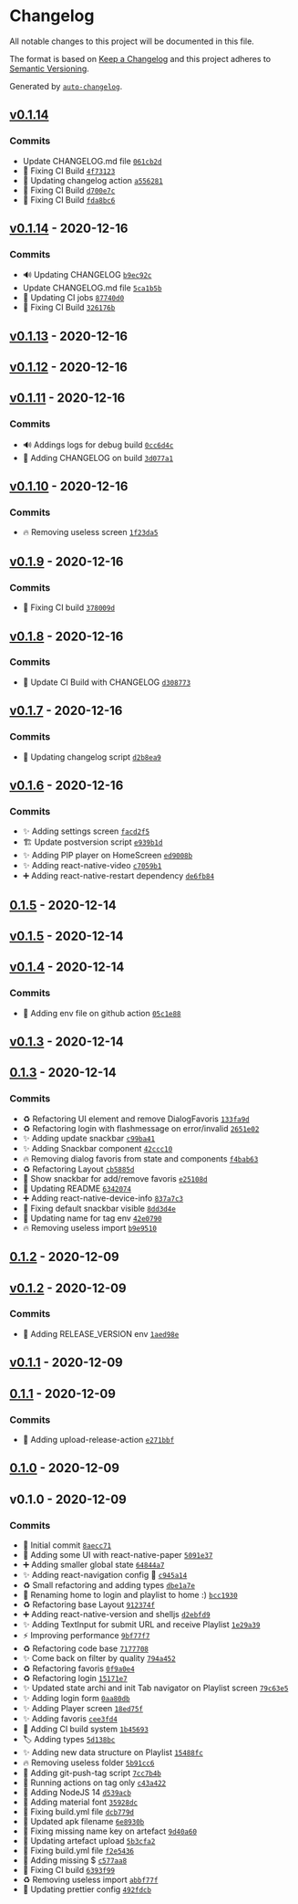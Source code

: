 # Changelog

All notable changes to this project will be documented in this file.

The format is based on [Keep a Changelog](https://keepachangelog.com/en/1.0.0/)
and this project adheres to [Semantic Versioning](https://semver.org/spec/v2.0.0.html).

Generated by [`auto-changelog`](https://github.com/CookPete/auto-changelog).

## [v0.1.14](https://github.com/stephane-r/Tiny-IPTv/compare/v0.1.14...v0.1.14)

### Commits

- Update CHANGELOG.md file [`061cb2d`](https://github.com/stephane-r/Tiny-IPTv/commit/061cb2d9a0ffc500e0652df3d507edeb3294e1c1)
- :green_heart: Fixing CI Build [`4f73123`](https://github.com/stephane-r/Tiny-IPTv/commit/4f73123990ead385c30b63a3bba155395aca6853)
- :wrench: Updating changelog action [`a556281`](https://github.com/stephane-r/Tiny-IPTv/commit/a556281b2d8f3c11f87ce061f6f95a0ae24208f1)
- :green_heart: Fixing CI Build [`d700e7c`](https://github.com/stephane-r/Tiny-IPTv/commit/d700e7c176f33444ecd9198a09cace278666c41c)
- :green_heart: Fixing CI Build [`fda8bc6`](https://github.com/stephane-r/Tiny-IPTv/commit/fda8bc69611ad7b3d76fba1798d177be2646523c)

## [v0.1.14](https://github.com/stephane-r/Tiny-IPTv/compare/v0.1.13...v0.1.14) - 2020-12-16

### Commits

- :loud_sound: Updating CHANGELOG [`b9ec92c`](https://github.com/stephane-r/Tiny-IPTv/commit/b9ec92ca113509c58592fd8a4f6fdf05d4d85d6f)
- Update CHANGELOG.md file [`5ca1b5b`](https://github.com/stephane-r/Tiny-IPTv/commit/5ca1b5bd747db0ff4f44adce98be407edf45d71a)
- :green_heart: Updating CI jobs [`87740d0`](https://github.com/stephane-r/Tiny-IPTv/commit/87740d0f4b9466d3d5e8cbda543d7dcd78187eca)
- :green_heart: Fixing CI Build [`326176b`](https://github.com/stephane-r/Tiny-IPTv/commit/326176b86c8bbb500be6cddddf9229b7a254b181)

## [v0.1.13](https://github.com/stephane-r/Tiny-IPTv/compare/v0.1.12...v0.1.13) - 2020-12-16

## [v0.1.12](https://github.com/stephane-r/Tiny-IPTv/compare/v0.1.11...v0.1.12) - 2020-12-16

## [v0.1.11](https://github.com/stephane-r/Tiny-IPTv/compare/v0.1.10...v0.1.11) - 2020-12-16

### Commits

- :loud_sound: Addings logs for debug build [`0cc6d4c`](https://github.com/stephane-r/Tiny-IPTv/commit/0cc6d4cab6bc7f94524846d0064206808fa3103a)
- :wrench: Adding CHANGELOG on build [`3d077a1`](https://github.com/stephane-r/Tiny-IPTv/commit/3d077a1b9fad29845e0b4e52b4ffbc6d583b1f6f)

## [v0.1.10](https://github.com/stephane-r/Tiny-IPTv/compare/v0.1.9...v0.1.10) - 2020-12-16

### Commits

- :fire: Removing useless screen [`1f23da5`](https://github.com/stephane-r/Tiny-IPTv/commit/1f23da5ec747f01f657913b8caf1dc9877014f1a)

## [v0.1.9](https://github.com/stephane-r/Tiny-IPTv/compare/v0.1.8...v0.1.9) - 2020-12-16

### Commits

- :green_heart: Fixing CI build [`378009d`](https://github.com/stephane-r/Tiny-IPTv/commit/378009dbb552deeb5d30dd219fe868d92c38c670)

## [v0.1.8](https://github.com/stephane-r/Tiny-IPTv/compare/v0.1.7...v0.1.8) - 2020-12-16

### Commits

- :green_heart: Update CI Build with CHANGELOG [`d308773`](https://github.com/stephane-r/Tiny-IPTv/commit/d308773f43329812ed7a7335a633c9ccd71ce178)

## [v0.1.7](https://github.com/stephane-r/Tiny-IPTv/compare/v0.1.6...v0.1.7) - 2020-12-16

### Commits

- :wrench: Updating changelog script [`d2b8ea9`](https://github.com/stephane-r/Tiny-IPTv/commit/d2b8ea92d4aa59ea891a429c3a8748b9db843368)

## [v0.1.6](https://github.com/stephane-r/Tiny-IPTv/compare/0.1.5...v0.1.6) - 2020-12-16

### Commits

- :sparkles: Adding settings screen [`facd2f5`](https://github.com/stephane-r/Tiny-IPTv/commit/facd2f5aeba4a85b5412438e5ca9c30fb548644d)
- :building_construction: Update postversion script [`e939b1d`](https://github.com/stephane-r/Tiny-IPTv/commit/e939b1dd812cd83232fff162d4d6e68c21d34d43)
- :sparkles: Adding PIP player on HomeScreen [`ed9008b`](https://github.com/stephane-r/Tiny-IPTv/commit/ed9008b798896f4c58cd703a3b974a0783600e49)
- :sparkles: Adding react-native-video [`c7059b1`](https://github.com/stephane-r/Tiny-IPTv/commit/c7059b1dd18910e3e99bfe6421fca1128f68672d)
- :heavy_plus_sign: Adding react-native-restart dependency [`de6fb84`](https://github.com/stephane-r/Tiny-IPTv/commit/de6fb8495c9e6e182150458e043b156941763c61)

## [0.1.5](https://github.com/stephane-r/Tiny-IPTv/compare/v0.1.5...0.1.5) - 2020-12-14

## [v0.1.5](https://github.com/stephane-r/Tiny-IPTv/compare/v0.1.4...v0.1.5) - 2020-12-14

## [v0.1.4](https://github.com/stephane-r/Tiny-IPTv/compare/v0.1.3...v0.1.4) - 2020-12-14

### Commits

- :wrench: Adding env file on github action [`05c1e88`](https://github.com/stephane-r/Tiny-IPTv/commit/05c1e88b971e99b9915554212438bbfab9448080)

## [v0.1.3](https://github.com/stephane-r/Tiny-IPTv/compare/0.1.3...v0.1.3) - 2020-12-14

## [0.1.3](https://github.com/stephane-r/Tiny-IPTv/compare/0.1.2...0.1.3) - 2020-12-14

### Commits

- :recycle: Refactoring UI element and remove DialogFavoris [`133fa9d`](https://github.com/stephane-r/Tiny-IPTv/commit/133fa9db7044895c1b5335f45f6a6462bc0a85bc)
- :recycle: Refactoring login with flashmessage on error/invalid [`2651e02`](https://github.com/stephane-r/Tiny-IPTv/commit/2651e0200aa4bd0c7b3f92112a317a917ee6da07)
- :sparkles: Adding update snackbar [`c99ba41`](https://github.com/stephane-r/Tiny-IPTv/commit/c99ba41ecc4059e942f8970e168680b0fce3fdda)
- :sparkles: Adding Snackbar component [`42ccc10`](https://github.com/stephane-r/Tiny-IPTv/commit/42ccc1064d6e41f9ceff909d48ef577d4a5ad183)
- :fire: Removing dialog favoris from state and components [`f4bab63`](https://github.com/stephane-r/Tiny-IPTv/commit/f4bab637ea5dd57e020163f807f4dd166da4690a)
- :recycle: Refactoring Layout [`cb5885d`](https://github.com/stephane-r/Tiny-IPTv/commit/cb5885df591fe4e0a009abe1d4130a1ac0ec99a8)
- :lipstick: Show snackbar for add/remove favoris [`e25108d`](https://github.com/stephane-r/Tiny-IPTv/commit/e25108dd945cbc5fcbd044629c5d6dcb6da45b78)
- :pencil: Updating README [`6342074`](https://github.com/stephane-r/Tiny-IPTv/commit/63420744f7d0738d5362336fbb3ff7f6dd5ec823)
- :heavy_plus_sign: Adding react-native-device-info [`837a7c3`](https://github.com/stephane-r/Tiny-IPTv/commit/837a7c3e93ba50806dd4f0a2cfd418e9edca2461)
- :bug: Fixing default snackbar visible [`8dd3d4e`](https://github.com/stephane-r/Tiny-IPTv/commit/8dd3d4eed7a9e53d07fd39808379a4a5f3b7a461)
- :green_heart: Updating name for tag env [`42e0790`](https://github.com/stephane-r/Tiny-IPTv/commit/42e07900e58ab6fd6c5aa5cc0d567105227926cb)
- :fire: Removing useless import [`b9e9510`](https://github.com/stephane-r/Tiny-IPTv/commit/b9e95103c7b3734696ea4cbf6c16ff07b3a1e660)

## [0.1.2](https://github.com/stephane-r/Tiny-IPTv/compare/v0.1.2...0.1.2) - 2020-12-09

## [v0.1.2](https://github.com/stephane-r/Tiny-IPTv/compare/v0.1.1...v0.1.2) - 2020-12-09

### Commits

- :green_heart: Adding RELEASE_VERSION env [`1aed98e`](https://github.com/stephane-r/Tiny-IPTv/commit/1aed98e0377d81ef3b98960b6dd8cfd2bef899ac)

## [v0.1.1](https://github.com/stephane-r/Tiny-IPTv/compare/0.1.1...v0.1.1) - 2020-12-09

## [0.1.1](https://github.com/stephane-r/Tiny-IPTv/compare/0.1.0...0.1.1) - 2020-12-09

### Commits

- :green_heart: Adding upload-release-action [`e271bbf`](https://github.com/stephane-r/Tiny-IPTv/commit/e271bbf505fa126d576661920acec853f5b1a17e)

## [0.1.0](https://github.com/stephane-r/Tiny-IPTv/compare/v0.1.0...0.1.0) - 2020-12-09

## v0.1.0 - 2020-12-09

### Commits

- :tada: Initial commit [`8aecc71`](https://github.com/stephane-r/Tiny-IPTv/commit/8aecc71da7013cd0e012eb2bd2993fc414bc7f22)
- :lipstick: Adding some UI with react-native-paper [`5091e37`](https://github.com/stephane-r/Tiny-IPTv/commit/5091e370503c7168020f03d113081526e7cf8182)
- :heavy_plus_sign: Adding smaller global state [`64844a7`](https://github.com/stephane-r/Tiny-IPTv/commit/64844a7faf13e0ac5e3d4bb08dbd1fff65f8ab3f)
- :sparkles: Adding react-navigation config :muscle: [`c945a14`](https://github.com/stephane-r/Tiny-IPTv/commit/c945a1429d0af482d216d254b66a1b44b01c67d7)
- :recycle: Small refactoring and adding types [`dbe1a7e`](https://github.com/stephane-r/Tiny-IPTv/commit/dbe1a7eec8105fa5be4e3967f3eb121600894cd6)
- :truck: Renaming home to login and playlist to home :) [`bcc1930`](https://github.com/stephane-r/Tiny-IPTv/commit/bcc1930ec37ca64bab70c32dcb04a8746b184e57)
- :recycle: Refactoring base Layout [`912374f`](https://github.com/stephane-r/Tiny-IPTv/commit/912374f6aa7007f51971a1097c090c590798913d)
- :heavy_plus_sign: Adding react-native-version and shelljs [`d2ebfd9`](https://github.com/stephane-r/Tiny-IPTv/commit/d2ebfd987315a1cb735665e13104562a31e4fc80)
- :sparkles: Adding TextInput for submit URL and receive Playlist [`1e29a39`](https://github.com/stephane-r/Tiny-IPTv/commit/1e29a39dda9e2abeba0c83c81430763b7fc26d21)
- :zap: Improving performance [`9bf77f7`](https://github.com/stephane-r/Tiny-IPTv/commit/9bf77f7cd1d1c12442f1b99b215236c067d3405b)
- :recycle: Refactoring code base [`7177708`](https://github.com/stephane-r/Tiny-IPTv/commit/71777088d25a6eb3915edd05784835fef9f3eba5)
- :sparkles: Come back on filter by quality [`794a452`](https://github.com/stephane-r/Tiny-IPTv/commit/794a4520d3307b908aacd0ce518accd10a197ead)
- :recycle: Refactoring favoris [`0f9a0e4`](https://github.com/stephane-r/Tiny-IPTv/commit/0f9a0e48448f654c5bdb22ddedbf157858d5d4e8)
- :recycle: Refactoring login [`15171e7`](https://github.com/stephane-r/Tiny-IPTv/commit/15171e719f12cf314f7507b009993fc34ab6ae59)
- :sparkles: Updated state archi and init Tab navigator on Playlist screen [`79c63e5`](https://github.com/stephane-r/Tiny-IPTv/commit/79c63e51236aa2596212425a2ad5d3ba95523c10)
- :sparkles: Adding login form [`0aa80db`](https://github.com/stephane-r/Tiny-IPTv/commit/0aa80dbec3b6471dde2edba34c2938fbbb96745b)
- :sparkles: Adding Player screen [`18ed75f`](https://github.com/stephane-r/Tiny-IPTv/commit/18ed75f9c66b2b989a5af386ba005e2554c13e99)
- :sparkles: Adding favoris [`cee3fd4`](https://github.com/stephane-r/Tiny-IPTv/commit/cee3fd48035fd682b4f135bbebbc2941ad9b0c4a)
- :construction_worker: Adding CI build system [`1b45693`](https://github.com/stephane-r/Tiny-IPTv/commit/1b45693230ad21800cc0c27e4a1076d187cbb309)
- :label: Adding types [`5d138bc`](https://github.com/stephane-r/Tiny-IPTv/commit/5d138bca3427b722334a8fdd72748a636adf654d)
- :sparkles: Adding new data structure on Playlist [`15488fc`](https://github.com/stephane-r/Tiny-IPTv/commit/15488fc7c4df4bdfa1aaf84ef2aac00f87b5e65f)
- :fire: Removing useless folder [`5b91cc6`](https://github.com/stephane-r/Tiny-IPTv/commit/5b91cc6fe7f898218d62a7091d21afa328e24351)
- :wrench: Adding git-push-tag script [`7cc7b4b`](https://github.com/stephane-r/Tiny-IPTv/commit/7cc7b4bf7ea90b9a43c9a78c61f5d4b868317148)
- :green_heart: Running actions on tag only [`c43a422`](https://github.com/stephane-r/Tiny-IPTv/commit/c43a4227936cabd35b69af2dd154eb6693dcbdbb)
- :green_heart: Adding NodeJS 14 [`d539acb`](https://github.com/stephane-r/Tiny-IPTv/commit/d539acb5945f4d88c72d896b1cce09f0091afe98)
- :bento: Adding material font [`35928dc`](https://github.com/stephane-r/Tiny-IPTv/commit/35928dc03a2f2d1b3d633c5439435d536c1e6d27)
- :green_heart: Fixing build.yml file [`dcb779d`](https://github.com/stephane-r/Tiny-IPTv/commit/dcb779d132f2590042686dfe80043c2a8b1d7b8b)
- :construction_worker: Updated apk filename [`6e8930b`](https://github.com/stephane-r/Tiny-IPTv/commit/6e8930ba75c924275a6b6730bfb9aad6d784c86a)
- :green_heart: Fixing  missing name key on artefact [`9d40a60`](https://github.com/stephane-r/Tiny-IPTv/commit/9d40a60a235dd3c5d079b1ac2ae5b5e140a8902a)
- :green_heart: Updating artefact upload [`5b3cfa2`](https://github.com/stephane-r/Tiny-IPTv/commit/5b3cfa26a543fa9cb012df3e66b7fecdff20846c)
- :green_heart: Fixing build.yml file [`f2e5436`](https://github.com/stephane-r/Tiny-IPTv/commit/f2e5436297604aeacc4aa8dcabe89ee033927b28)
- :green_heart: Adding missing $ [`c577aa8`](https://github.com/stephane-r/Tiny-IPTv/commit/c577aa87cce14d563da0f1a66f4a58c4c1d43448)
- :green_heart: Fixing CI build [`6393f99`](https://github.com/stephane-r/Tiny-IPTv/commit/6393f990eb25ae5d7704f4d9d37fe553060ec62f)
- :recycle: Removing useless import [`abbf77f`](https://github.com/stephane-r/Tiny-IPTv/commit/abbf77fb0fef3855384714fb2a3fce173757bddc)
- :wrench: Updating prettier config [`492fdcb`](https://github.com/stephane-r/Tiny-IPTv/commit/492fdcb9cd202355121861d7314cf30944bd54c9)
